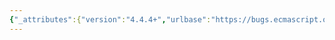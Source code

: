 ```yaml
---
{"_attributes":{"version":"4.4.4+","urlbase":"https://bugs.ecmascript.org/","maintainer":"dherman@mozilla.com"},"bug":{"bug_id":1942,"creation_ts":"2013-09-28 12:00:00 -0700","short_desc":"\"Error! Reference source not found.\"","delta_ts":"2013-10-29 09:46:25 -0700","product":"Draft for 6th Edition","component":"editorial issue","version":"Rev 19: September 27, 2013 Draft","rep_platform":"All","op_sys":"All","bug_status":"RESOLVED","resolution":"FIXED","priority":"Normal","bug_severity":"normal","everconfirmed":true,"reporter":{"uid":"jmdyck","name":"Michael Dyck"},"assigned_to":{"uid":"allen","name":"Allen Wirfs-Brock"},"long_desc":[{"commentid":5612,"comment_count":0,"who":{"uid":"jmdyck","name":"Michael Dyck"},"bug_when":"2013-09-28 12:00:37 -0700","thetext":"The text \"Error! Reference source not found.\" appears in:\n    4.4 / para 5\n    26.2.9.1 / step 2\n    26.2.9.2 / step 4"},{"commentid":5728,"comment_count":1,"who":{"uid":"allen","name":"Allen Wirfs-Brock"},"bug_when":"2013-09-30 14:00:04 -0700","thetext":"26.2.9.1 and 29.2.9.2 don't seem to correspond to anything in the document.  Diod you get the section number wrong?"},{"commentid":5730,"comment_count":2,"who":{"uid":"jmdyck","name":"Michael Dyck"},"bug_when":"2013-09-30 15:21:40 -0700","thetext":"(In reply to comment #1)\n> 26.2.9.1 and 29.2.9.2 don't seem to correspond to anything in the document. \n> Diod you get the section number wrong?\n\nI got the section numbers right, but it turns out they're in the Scrap Heap.\n\nAs in Bug 1894, I encourage you to jettison the Scrap Heap."},{"commentid":5731,"comment_count":3,"who":{"uid":"allen","name":"Allen Wirfs-Brock"},"bug_when":"2013-09-30 15:46:12 -0700","thetext":"fixed issue in 4.4.\n\nThe scrapheap will go away when I'm certain stuff won't get resurrected (it happens)\n\nfixed in rev20 editor's draft"},{"commentid":5819,"comment_count":4,"who":{"uid":"jmdyck","name":"Michael Dyck"},"bug_when":"2013-10-02 18:06:47 -0700","thetext":"(In reply to comment #3)\n> \n> The scrapheap will go away when I'm certain stuff won't get resurrected\n> (it happens)\n\nSure, fine, but does it have to appear in published drafts? Couldn't you maintain it in a separate document?"},{"commentid":6137,"comment_count":5,"who":{"uid":"allen","name":"Allen Wirfs-Brock"},"bug_when":"2013-10-29 09:46:25 -0700","thetext":"fixed in rev20 draft, Oct. 28, 2013"}]}}
---
```

